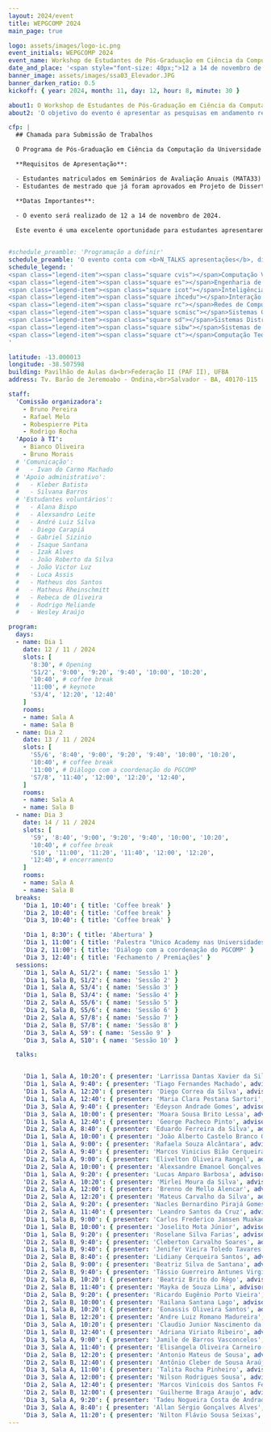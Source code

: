 ```yaml
---
layout: 2024/event
title: WEPGCOMP 2024
main_page: true

logo: assets/images/logo-ic.png
event_initials: WEPGCOMP 2024
event_name: Workshop de Estudantes de Pós-Graduação em Ciência da Computação do PGCOMP-UFBA
date_and_place: '<span style="font-size: 40px;">12 a 14 de novembro de 2024</span><br><span style="font-size: 35px;">Instituto de Computação, UFBA</span>'
banner_image: assets/images/ssa03_Elevador.JPG
banner_darken_ratio: 0.5
kickoff: { year: 2024, month: 11, day: 12, hour: 8, minute: 30 }

about1: O Workshop de Estudantes de Pós-Graduação em Ciência da Computação – WEPGCOMP – é um evento anual organizado pelo Programa de Pós Graduação em Ciência da Computação (PGCOMP) da Universidade Federal da Bahia (UFBA).
about2: 'O objetivo do evento é apresentar as pesquisas em andamento realizadas pelos alunos de doutorado (a partir do segundo ano), bem como propiciar um ambiente de troca de conhecimento e congregação para toda a comunidade.'

cfp: |
  ## Chamada para Submissão de Trabalhos

  O Programa de Pós-Graduação em Ciência da Computação da Universidade Federal da Bahia (PGCOMP-UFBA) convida para submissões de trabalhos para o Workshop de Estudantes de Pós-Graduação em Ciência da Computação.

  **Requisitos de Apresentação**:

  - Estudantes matriculados em Seminários de Avaliação Anuais (MATA33) devem submeter trabalhos para apresentação oral.
  - Estudantes de mestrado que já foram aprovados em Projeto de Dissertação de Mestrado (MATD75) podem submeter para apresentação de pôsteres.

  **Datas Importantes**:

  - O evento será realizado de 12 a 14 de novembro de 2024.
  
  Este evento é uma excelente oportunidade para estudantes apresentarem e discutirem suas pesquisas, além de receberem feedback valioso de colegas e professores. É também uma chance de se envolver com a comunidade acadêmica e contribuir para o avanço do conhecimento na área de Ciência da Computação.


#schedule_preamble: 'Programação a definir'
schedule_preamble: 'O evento conta com <b>N_TALKS apresentações</b>, divididas em <b>N_SESSIONS sessões</b> ao longo de <b>N_DAYS dias</b>.<br>Os <b>slides</b> estarão disponíveis na <a style="font-weight: bold; color: #ff6600;" href="https://zenodo.org/communities/wepgcomp2024/">comunidade do PGCOMP no Zenodo</a>.'
schedule_legend: '
<span class="legend-item"><span class="square cvis"></span>Computação Visual</span>
<span class="legend-item"><span class="square es"></span>Engenharia de Software</span>
<span class="legend-item"><span class="square icot"></span>Inteligência Computacional e</span> <span class="legend-item">Otimização</span>
<span class="legend-item"><span class="square ihcedu"></span>Interação Humano-Computador</span> <span class="legend-item">e Informática e Educação</span>
<span class="legend-item"><span class="square rc"></span>Redes de Computadores</span>
<span class="legend-item"><span class="square scmisc"></span>Sistemas Computacionais</span>
<span class="legend-item"><span class="square sd"></span>Sistemas Distribuídos</span>
<span class="legend-item"><span class="square sibw"></span>Sistemas de Informação,</span> <span class="legend-item">Banco de Dados e Web</span>
<span class="legend-item"><span class="square ct"></span>Computação Teórica</span>
'

latitude: -13.000013
longitude: -38.507598
building: Pavilhão de Aulas da<br>Federação II (PAF II), UFBA
address: Tv. Barão de Jeremoabo - Ondina,<br>Salvador - BA, 40170-115

staff:
  'Comissão organizadora':
    - Bruno Pereira
    - Rafael Melo
    - Robespierre Pita
    - Rodrigo Rocha
  'Apoio à TI':
    - Bianco Oliveira
    - Bruno Morais
  # 'Comunicação':
  #   - Ivan do Carmo Machado
  # 'Apoio administrativo':
  #   - Kleber Batista
  #   - Silvana Barros
  # 'Estudantes voluntários':
  #   - Alana Bispo
  #   - Alexsandro Leite
  #   - André Luiz Silva
  #   - Diego Carapiá
  #   - Gabriel Sizinio
  #   - Isaque Santana
  #   - Izak Alves
  #   - João Roberto da Silva
  #   - João Victor Luz
  #   - Luca Assis
  #   - Matheus dos Santos
  #   - Matheus Rheinschmitt
  #   - Rebeca de Oliveira
  #   - Rodrigo Meliande
  #   - Wesley Araújo

program:
  days:
  - name: Dia 1
    date: 12 / 11 / 2024
    slots: [
      '8:30', # Opening
      'S1/2', '9:00', '9:20', '9:40', '10:00', '10:20',
      '10:40', # coffee break
      '11:00', # keynote
      'S3/4', '12:20', '12:40'
    ]
    rooms:
    - name: Sala A
    - name: Sala B
  - name: Dia 2
    date: 13 / 11 / 2024
    slots: [
      'S5/6', '8:40', '9:00', '9:20', '9:40', '10:00', '10:20',
      '10:40', # coffee break
      '11:00', # Diálogo com a coordenação do PGCOMP
      'S7/8', '11:40', '12:00', '12:20', '12:40',
    ]
    rooms:
    - name: Sala A
    - name: Sala B
  - name: Dia 3
    date: 14 / 11 / 2024
    slots: [
      'S9', '8:40', '9:00', '9:20', '9:40', '10:00', '10:20',
      '10:40', # coffee break
      'S10', '11:00', '11:20', '11:40', '12:00', '12:20',
      '12:40', # encerramento
    ]
    rooms:
    - name: Sala A
    - name: Sala B
  breaks:
    'Dia 1, 10:40': { title: 'Coffee break' }
    'Dia 2, 10:40': { title: 'Coffee break' }
    'Dia 3, 10:40': { title: 'Coffee break' }

    'Dia 1, 8:30': { title: 'Abertura' }
    'Dia 1, 11:00': { title: 'Palestra "Unico Academy nas Universidades: Ecossistema Unico Academy de Formação de Recursos Humanos, Pesquisa, Desenvolvimento e Inovação"' }
    'Dia 2, 11:00': { title: 'Diálogo com a coordenação do PGCOMP' }
    'Dia 3, 12:40': { title: 'Fechamento / Premiações' }
  sessions:
    'Dia 1, Sala A, S1/2': { name: 'Sessão 1' }
    'Dia 1, Sala B, S1/2': { name: 'Sessão 2' }
    'Dia 1, Sala A, S3/4': { name: 'Sessão 3' }
    'Dia 1, Sala B, S3/4': { name: 'Sessão 4' }
    'Dia 2, Sala A, S5/6': { name: 'Sessão 5' }
    'Dia 2, Sala B, S5/6': { name: 'Sessão 6' }
    'Dia 2, Sala A, S7/8': { name: 'Sessão 7' }
    'Dia 2, Sala B, S7/8': { name: 'Sessão 8' }
    'Dia 3, Sala A, S9': { name: 'Sessão 9' }
    'Dia 3, Sala A, S10': { name: 'Sessão 10' }

  talks:


    'Dia 1, Sala A, 10:20': { presenter: 'Larrissa Dantas Xavier da Silva', advisor: 'Daniela Barreiro Claro', topic_abbr: 'sibw', topic: 'CA: Sistemas de Informação, Banco de Dados e Web (SIBW)', }
    'Dia 1, Sala A, 9:40': { presenter: 'Tiago Fernandes Machado', advisor: 'Marcos Ennes Barreto', topic_abbr: 'icot', topic: 'CA: Inteligência Computacional e Otimização (ICOT)', title: 'Análise de classificação multi-label nos desfechos da doença falciforme', }
    'Dia 1, Sala A, 12:20': { presenter: 'Diego Correa da Silva', advisor: 'Frederico Araújo Durão', topic_abbr: 'sibw', topic: 'CA: Sistemas de Informação, Banco de Dados e Web (SIBW)', title: 'Exploiting Calibration as a Multi-Objective Recommender System', }
    'Dia 1, Sala A, 12:40': { presenter: 'Maria Clara Pestana Sartori', advisor: 'Vaninha Vieira dos Santos', topic_abbr: 'sibw', topic: 'CA: Sistemas de Informação, Banco de Dados e Web (SIBW)', title: 'United for humanity: developing a collaborative model based on crowdsourcing to engage volunteers in crisis recovery campaigns', }
    'Dia 3, Sala A, 9:40': { presenter: 'Edeyson Andrade Gomes', advisor: 'Laís do Nascimento Salvador', topic_abbr: 'ihcedu', topic: 'CA: Interação Humano-Computador (IHC) e Informática e Educação (IEDU)', title: 'Uma abordagem baseada em ontologia para auxiliar a aplicação de princípios curriculares orientados a competências em recursos educacionais abertos.', }
    'Dia 3, Sala A, 10:00': { presenter: 'Moara Sousa Brito Lessa', advisor: 'Laís do Nascimento Salvador', topic_abbr: 'ihcedu', topic: 'CA: Interação Humano-Computador (IHC) e Informática e Educação (IEDU)', title: 'Aplicação da aprendizagem baseada em projetos no ensino de ES: uma investigação no contexto da educação baseada em competências', }
    'Dia 1, Sala A, 12:40': { presenter: 'George Pacheco Pinto', advisor: 'Cássio Vinicius Serafim Prazeres', topic_abbr: 'sibw', topic: 'CA: Sistemas de Informação, Banco de Dados e Web (SIBW)', title: 'FoT-PDS: Towards Data Privacy in a Fog of Things', }
    'Dia 2, Sala A, 8:40': { presenter: 'Eduardo Ferreira da Silva', advisor: 'Frederico Araújo Durão', topic_abbr: 'sibw', topic: 'CA: Sistemas de Informação, Banco de Dados e Web (SIBW)', title: 'Review-based Recommender System', }
    'Dia 1, Sala A, 10:00': { presenter: 'João Alberto Castelo Branco Oliveira', advisor: 'Laís do Nascimento Salvador', topic_abbr: 'icot', topic: 'CA: Inteligência Computacional e Otimização (ICOT)', title: 'Enhancing Explainable Recommender Systems through Automated Ontology Population and Data Provenance Assurance', }
    'Dia 1, Sala A, 9:00': { presenter: 'Rafaela Souza Alcântara', advisor: 'Antonio Lopes Apolinario Junior', topic_abbr: 'cvis', topic: 'CA: Computação Visual (CVIS)', title: 'Redução de Artefatos Metálicos em Tomografias Odontológicas Utilizando Processamento Espectral', }
    'Dia 2, Sala A, 9:40': { presenter: 'Marcos Vinicius Bião Cerqueira', advisor: 'Laís do Nascimento Salvador', topic_abbr: 'icot', topic: 'CA: Inteligência Computacional e Otimização (ICOT)', title: 'Sistema de recomendação de recursos educacionais baseados em competência', }
    'Dia 2, Sala A, 9:00': { presenter: 'Elivelton Oliveira Rangel', advisor: 'Maycon Leone Maciel Peixoto', topic_abbr: 'sibw', topic: 'CA: Sistemas de Informação, Banco de Dados e Web (SIBW)', title: 'A Data-Driven Approach to Assess Emergency Response in Urban Areas based on Historical Ambulance Calls', }
    'Dia 2, Sala A, 10:00': { presenter: 'Alexsandre Emanoel Gonçalves', advisor: 'Gustavo Bittencourt Figueiredo', topic_abbr: 'icot', topic: 'CA: Inteligência Computacional e Otimização (ICOT)', title: 'Mecanismos para Offloading de Dados em Redes 5G Heterogêneas', }
    'Dia 1, Sala A, 9:20': { presenter: 'Lucas Amparo Barbosa', advisor: 'Antonio Lopes Apolinario Junior', topic_abbr: 'cvis', topic: 'CA: Computação Visual (CVIS)', }
    'Dia 2, Sala A, 10:20': { presenter: 'Mirlei Moura da Silva', advisor: 'Robespierre Dantas da Rocha Pita', topic_abbr: 'icot', topic: 'CA: Inteligência Computacional e Otimização (ICOT)', title: 'Mixed Data Mining: a study focused on numerical and time series data.', }
    'Dia 2, Sala A, 12:00': { presenter: 'Brenno de Mello Alencar', advisor: 'Ricardo Araújo Rios', topic_abbr: 'icot', topic: 'CA: Inteligência Computacional e Otimização (ICOT)', title: 'Concept Drift on Delayed Partially Labeled Data Streamslmente rotulados', }
    'Dia 2, Sala A, 12:20': { presenter: 'Mateus Carvalho da Silva', advisor: 'Rafael Augusto de Melo', topic_abbr: 'icot', topic: 'CA: Inteligência Computacional e Otimização (ICOT)', title: 'Abordagens de programação inteira mista para consolidação de frete com frota heterogênea terceirizada, frete morto e custos de múltiplas entrega', }
    'Dia 2, Sala A, 9:20': { presenter: 'Nacles Bernardino Pirajá Gomes', advisor: 'Laís do Nascimento Salvador', topic_abbr: 'sibw', topic: 'CA: Sistemas de Informação, Banco de Dados e Web (SIBW)', title: 'Ecosistema para Integração e Segurança de Dados em Ambientes Heterogêneos', }
    'Dia 2, Sala A, 11:40': { presenter: 'Leandro Santos da Cruz', advisor: 'Laís do Nascimento Salvador', topic_abbr: 'ct', title: 'Um Framework para Implementação Eficaz do Ensino Baseado em Competências no Ensino Superior de Computação.', }
    'Dia 1, Sala B, 9:00': { presenter: 'Carlos Frederico Jansen Muakad', advisor: 'Manoel Gomes de Mendonça Neto', topic_abbr: 'es', topic: 'ESS: Engenharia de Software Experimental', title: 'Catalogação de fontes de literatura cinza em engenharia de software', }
    'Dia 1, Sala B, 10:00': { presenter: 'Joselito Mota Júnior', advisor: 'Ivan do Carmo Machado', topic_abbr: 'es', topic: 'ESS: Medição, Mineração e Visualização de Software', title: 'A comprehensive study of issue labeling in GitHub repositories', }
    'Dia 1, Sala B, 9:20': { presenter: 'Roselane Silva Farias', advisor: 'Eduardo Santana de Almeida', topic_abbr: 'es', topic: 'ESS: Engenharia de Software Experimental', title: 'The Neuroscience of Testing: Enhancing Quality Assurance Through Cognitive Insights', }
    'Dia 2, Sala B, 9:40': { presenter: 'Cleberton Carvalho Soares', advisor: 'Rita Suzana Pitangueira Maciel', topic_abbr: 'es', topic: 'ESS: Qualidade de Software', title: 'Maturity level of software systems to comply with the General  Data Protection Law (LGPD)', }
    'Dia 1, Sala B, 9:40': { presenter: 'Jenifer Vieira Toledo Tavares', advisor: 'Rita Suzana Pitangueira Maciel', topic_abbr: 'es', topic: 'ESS: Evolução de Software', title: 'A Guide to Evaluating and Customizing Software Development Processes Using Hybrid Methods Based on Scrum', }
    'Dia 2, Sala B, 8:40': { presenter: 'Lidiany Cerqueira Santos', advisor: 'Manoel Gomes de Mendonça Neto', topic_abbr: 'es', topic: 'ESS: Engenharia de Software Experimental', title: 'Exploring Empathy in Software Engineering Based on the Practitioners’ Perspective', }
    'Dia 2, Sala B, 9:00': { presenter: 'Beatriz Silva de Santana', advisor: 'Manoel Gomes de Mendonça Neto', topic_abbr: 'es', topic: 'ESS: Engenharia de Software Experimental', title: 'Modelo de recomendações para melhoria da segurança psicológica no desenvolvimento de software', }
    'Dia 2, Sala B, 9:40': { presenter: 'Tássio Guerreiro Antunes Virgínio', advisor: 'Ivan do Carmo Machado', topic_abbr: 'es', topic: 'ESS: Qualidade de Software', title: 'Dispersion of Test Smells in mobile projects using the Flutter framework', }
    'Dia 2, Sala B, 10:20': { presenter: 'Beatriz Brito do Rêgo', advisor: 'Christina Von Flach Garcia Chavez', topic_abbr: 'es', topic: 'ESS: Educação em Engenharia de Software.', title: 'Formação de Profissionais de Computação para Ciência Aberta', }
    'Dia 2, Sala B, 11:40': { presenter: 'Mayka de Souza Lima', advisor: 'Rita Suzana Pitangueira Maciel', topic_abbr: 'es', topic: 'ESS: Educação em Engenharia de Software.', title: 'A Conceptual Framework for the Design of Virtual Learning Environments', }
    'Dia 2, Sala B, 9:20': { presenter: 'Ricardo Eugênio Porto Vieira', advisor: 'Manoel Gomes de Mendonça Neto', topic_abbr: 'es', topic: 'ESS: Engenharia de Software Experimental', title: 'Perceived Diversity in Software Engineering:  An Update and Extended Systematic Literature Review', }
    'Dia 2, Sala B, 10:00': { presenter: 'Railana Santana Lago', advisor: 'Ivan do Carmo Machado', topic_abbr: 'es', topic: 'ESS: Qualidade de Software', title: 'Towards Automated Refactoring of Smelly Test Code', }
    'Dia 1, Sala B, 10:20': { presenter: 'Eonassis Oliveira Santos', advisor: 'Gustavo Bittencourt Figueiredo', topic_abbr: 'rc', topic: 'SC: Redes de Computadores (RC)', title: 'Cascading-Failure Disaster Recovery based on Time Varying Graph in EONs', }
    'Dia 1, Sala B, 12:20': { presenter: 'Andre Luiz Romano Madureira', advisor: 'Leobino Nascimento Sampaio', topic_abbr: 'rc', topic: 'SC: Redes de Computadores (RC)', title: 'Otimizando Comunicações NDN  em redes MANET', }
    'Dia 3, Sala A, 10:20': { presenter: 'Claudio Junior Nascimento da Silva', advisor: 'Cássio Vinicius Serafim Prazeres', topic_abbr: 'sd', topic: 'SC: Sistemas Distribuídos (SD)', title: 'TinyFED - Integrating Federated Learning into resource-constrained devices', }
    'Dia 1, Sala B, 12:40': { presenter: 'Adriana Viriato Ribeiro', advisor: 'Leobino Nascimento Sampaio', topic_abbr: 'rc', topic: 'SC: Redes de Computadores (RC)', title: 'Serviços de Saúde Avançados: Conectividade e Segurança em Sistemas de Vida Assistida', }
    'Dia 3, Sala A, 9:00': { presenter: 'Jamile de Barros Vasconcelos', advisor: 'George Marconi de Araújo Lima', topic_abbr: 'scmisc', topic: 'SC: Sistemas Embarcados e de Tempo Real (SETR)', title: 'Avaliação segura de amostras em análise temporal baseada em medições para projetos de sistemas de tempo real', }
    'Dia 3, Sala A, 11:40': { presenter: 'Elisangela Oliveira Carneiro', advisor: 'Cássio Vinicius Serafim Prazeres', topic_abbr: 'sd', topic: 'SC: Sistemas Distribuídos (SD)', title: 'Sistemas de Reputação baseados em Blockchain para ambientes IoT', }
    'Dia 2, Sala B, 12:20': { presenter: 'Antonio Mateus de Sousa', advisor: 'Leobino Nascimento Sampaio', topic_abbr: 'rc', topic: 'SC: Redes de Computadores (RC)', title: 'ToID: Reputação Baseada em Identificadores Descentralizados Para Aplicações Distribuídas', }
    'Dia 2, Sala B, 12:40': { presenter: 'Antônio Cleber de Sousa Araújo', advisor: 'Leobino Nascimento Sampaio', topic_abbr: 'rc', topic: 'SC: Redes de Computadores (RC)', title: 'Arquitetura Adaptável na Camada de Enlace', }
    'Dia 3, Sala A, 11:00': { presenter: 'Talita Rocha Pinheiro', advisor: 'Leobino Nascimento Sampaio', topic_abbr: 'rc', topic: 'SC: Redes de Computadores (RC)', }
    'Dia 3, Sala A, 12:00': { presenter: 'Nilson Rodrigues Sousa', advisor: 'Cássio Vinicius Serafim Prazeres', topic_abbr: 'sd', topic: 'SC: Sistemas Distribuídos (SD)', title: 'Integrated Architecture for IoT Device Management in Smart Cities', }
    'Dia 2, Sala A, 12:40': { presenter: 'Marcos Vinícois dos Santos Ferreira', advisor: 'Ricardo Araújo Rios', topic_abbr: 'icot', topic: 'CA: Inteligência Computacional e Otimização (ICOT)', title: 'Fuzzifying Chaos in Dynamical Systems', }
    'Dia 2, Sala B, 12:00': { presenter: 'Guilherme Braga Araujo', advisor: 'Leobino Nascimento Sampaio', topic_abbr: 'rc', topic: 'SC: Redes de Computadores (RC)', title: 'Escalabilidade e Segurança para Serviços e Aplicações em Computação de Borda Veicular Através de Redes de Dados Nomeados', }
    'Dia 3, Sala A, 9:20': { presenter: 'Tadeu Nogueira Costa de Andrade', advisor: 'George Marconi de Araújo Lima', topic_abbr: 'scmisc', topic: 'SC: Sistemas Embarcados e de Tempo Real (SETR)', title: 'Métodos estatísticos e de inteligência computacional para análise temporal em sistemas de tempo real', }
    'Dia 3, Sala A, 8:40': { presenter: 'Allan Sérgio Gonçalves Alves', advisor: 'George Marconi de Araújo Lima', topic_abbr: 'scmisc', topic: 'SC: Sistemas Embarcados e de Tempo Real (SETR)', }
    'Dia 3, Sala A, 11:20': { presenter: 'Nilton Flávio Sousa Seixas', advisor: 'Gustavo Bittencourt Figueiredo', topic_abbr: 'rc', topic: 'SC: Redes de Computadores (RC)', title: 'Data-driven Decision Making Frameworks for Resource Utilization in 6G O-RAN', }
---
```

